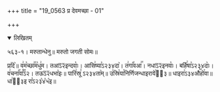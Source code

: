 +++
title = "19_0563 प्र देवमच्छा - 01"

+++
<details open><summary>लिखितम्</summary>

५६३-१। मरुतान्धेनु॥ मरुतो जगती सोमः॥

प्रा꣤दे꣥॥ व꣢म꣡च्छा꣢꣯म꣡धु꣢म। तआऽ᳒२᳒इन्दवाः꣡। आसि꣢ष्या꣣ऽ२३४दा꣥। त꣢गा꣡꣯वआ꣢꣯। नधाऽ᳒२᳒इनवाः꣡। बर्हि꣢षा꣣ऽ२३४दाः꣥। व꣢चना꣡꣯वा꣰꣯ऽ२। तऊऽ᳒२᳒धभा꣡इः॥ पारि꣢स्रू꣣ ऽ२३४ता꣥म्॥ उ꣢स्रि꣡या꣯निर्णिजन्धाइराये꣢ऽ᳐३॥ धाइरा꣢ऽ३४औ꣥꣯हो꣯वा॥ धा꣢ऽ᳐३इ रा꣡ऽ२३꣡४꣡५꣡इ॥
</details>
